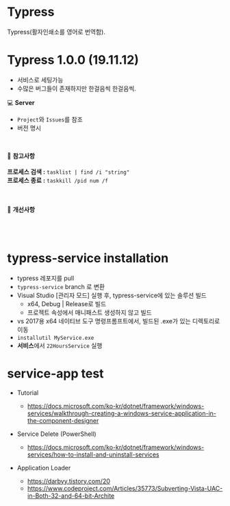 # Typress
Typress(활자인쇄소를 영어로 번역함).

# Typress 1.0.0 (19.11.12)
- 서비스로 세팅가능
- 수많은 버그들이 존재하지만 한걸음씩 한걸음씩.

:computer: **Server**<br>

- `Project`와 `Issues`를 참조
- 버전 명시

<br>
  

:book: **참고사항**<br><br>
**프로세스 검색 :** `` tasklist | find /i "string" ``<br>
**프로세스 종료 :** `` taskkill /pid num /f ``<br><br><br>

:book: **개선사항**


<br><br>
# typress-service installation
- typress 레포지를 pull 
- `typress-service` branch 로 변환
- Visual Studio [관리자 모드] 실행 후, typress-service에 있는 솔루션 빌드
  - x64, Debug | Release로 빌드
  - 프로젝트 속성에서 매니패스트 생성하지 않고 빌드
- vs 2017용 x64 네이티브 도구 명령프롬프트에서, 빌드된 .exe가 있는 디렉토리로 이동
- `installutil MyService.exe`
- **서비스**에서 `22HoursService` 실행


# service-app test
- Tutorial 
  - https://docs.microsoft.com/ko-kr/dotnet/framework/windows-services/walkthrough-creating-a-windows-service-application-in-the-component-designer

- Service Delete (PowerShell)
  - https://docs.microsoft.com/ko-kr/dotnet/framework/windows-services/how-to-install-and-uninstall-services
  
- Application Loader
  - https://darbyy.tistory.com/20
  - https://www.codeproject.com/Articles/35773/Subverting-Vista-UAC-in-Both-32-and-64-bit-Archite
